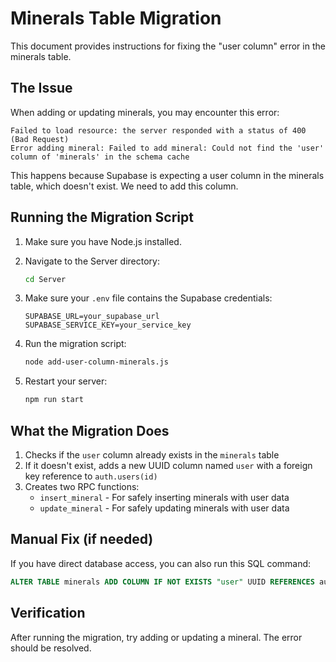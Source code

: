 # Minerals Table Migration

This document provides instructions for fixing the "user column" error in the minerals table.

## The Issue

When adding or updating minerals, you may encounter this error:
```
Failed to load resource: the server responded with a status of 400 (Bad Request)
Error adding mineral: Failed to add mineral: Could not find the 'user' column of 'minerals' in the schema cache
```

This happens because Supabase is expecting a user column in the minerals table, which doesn't exist. We need to add this column.

## Running the Migration Script

1. Make sure you have Node.js installed.

2. Navigate to the Server directory:
   ```bash
   cd Server
   ```

3. Make sure your `.env` file contains the Supabase credentials:
   ```
   SUPABASE_URL=your_supabase_url
   SUPABASE_SERVICE_KEY=your_service_key
   ```

4. Run the migration script:
   ```bash
   node add-user-column-minerals.js
   ```

5. Restart your server:
   ```bash
   npm run start
   ```

## What the Migration Does

1. Checks if the `user` column already exists in the `minerals` table
2. If it doesn't exist, adds a new UUID column named `user` with a foreign key reference to `auth.users(id)`
3. Creates two RPC functions:
   - `insert_mineral` - For safely inserting minerals with user data
   - `update_mineral` - For safely updating minerals with user data

## Manual Fix (if needed)

If you have direct database access, you can also run this SQL command:

```sql
ALTER TABLE minerals ADD COLUMN IF NOT EXISTS "user" UUID REFERENCES auth.users(id) NULL;
```

## Verification

After running the migration, try adding or updating a mineral. The error should be resolved. 